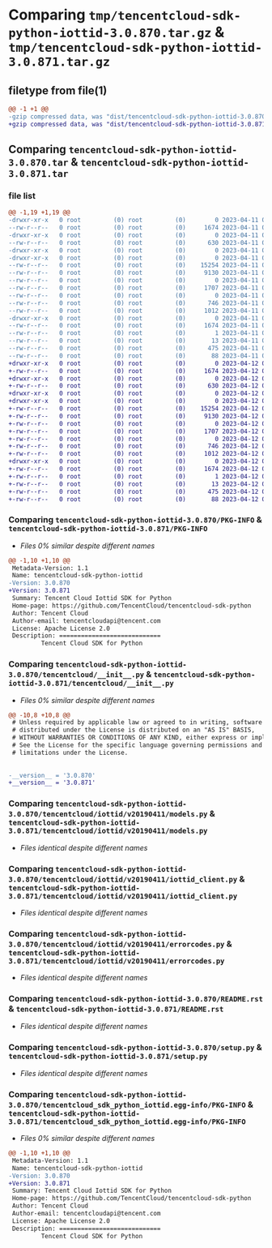 # Comparing `tmp/tencentcloud-sdk-python-iottid-3.0.870.tar.gz` & `tmp/tencentcloud-sdk-python-iottid-3.0.871.tar.gz`

## filetype from file(1)

```diff
@@ -1 +1 @@
-gzip compressed data, was "dist/tencentcloud-sdk-python-iottid-3.0.870.tar", last modified: Tue Apr 11 03:41:20 2023, max compression
+gzip compressed data, was "dist/tencentcloud-sdk-python-iottid-3.0.871.tar", last modified: Wed Apr 12 00:27:15 2023, max compression
```

## Comparing `tencentcloud-sdk-python-iottid-3.0.870.tar` & `tencentcloud-sdk-python-iottid-3.0.871.tar`

### file list

```diff
@@ -1,19 +1,19 @@
-drwxr-xr-x   0 root         (0) root         (0)        0 2023-04-11 03:41:20.000000 tencentcloud-sdk-python-iottid-3.0.870/
--rw-r--r--   0 root         (0) root         (0)     1674 2023-04-11 03:41:20.000000 tencentcloud-sdk-python-iottid-3.0.870/PKG-INFO
-drwxr-xr-x   0 root         (0) root         (0)        0 2023-04-11 03:41:20.000000 tencentcloud-sdk-python-iottid-3.0.870/tencentcloud/
--rw-r--r--   0 root         (0) root         (0)      630 2023-04-11 03:41:19.000000 tencentcloud-sdk-python-iottid-3.0.870/tencentcloud/__init__.py
-drwxr-xr-x   0 root         (0) root         (0)        0 2023-04-11 03:41:20.000000 tencentcloud-sdk-python-iottid-3.0.870/tencentcloud/iottid/
-drwxr-xr-x   0 root         (0) root         (0)        0 2023-04-11 03:41:20.000000 tencentcloud-sdk-python-iottid-3.0.870/tencentcloud/iottid/v20190411/
--rw-r--r--   0 root         (0) root         (0)    15254 2023-04-11 03:41:20.000000 tencentcloud-sdk-python-iottid-3.0.870/tencentcloud/iottid/v20190411/models.py
--rw-r--r--   0 root         (0) root         (0)     9130 2023-04-11 03:41:20.000000 tencentcloud-sdk-python-iottid-3.0.870/tencentcloud/iottid/v20190411/iottid_client.py
--rw-r--r--   0 root         (0) root         (0)        0 2023-04-11 03:41:20.000000 tencentcloud-sdk-python-iottid-3.0.870/tencentcloud/iottid/v20190411/__init__.py
--rw-r--r--   0 root         (0) root         (0)     1707 2023-04-11 03:41:20.000000 tencentcloud-sdk-python-iottid-3.0.870/tencentcloud/iottid/v20190411/errorcodes.py
--rw-r--r--   0 root         (0) root         (0)        0 2023-04-11 03:41:20.000000 tencentcloud-sdk-python-iottid-3.0.870/tencentcloud/iottid/__init__.py
--rw-r--r--   0 root         (0) root         (0)      746 2023-04-11 03:41:19.000000 tencentcloud-sdk-python-iottid-3.0.870/README.rst
--rw-r--r--   0 root         (0) root         (0)     1012 2023-04-11 03:41:19.000000 tencentcloud-sdk-python-iottid-3.0.870/setup.py
-drwxr-xr-x   0 root         (0) root         (0)        0 2023-04-11 03:41:20.000000 tencentcloud-sdk-python-iottid-3.0.870/tencentcloud_sdk_python_iottid.egg-info/
--rw-r--r--   0 root         (0) root         (0)     1674 2023-04-11 03:41:20.000000 tencentcloud-sdk-python-iottid-3.0.870/tencentcloud_sdk_python_iottid.egg-info/PKG-INFO
--rw-r--r--   0 root         (0) root         (0)        1 2023-04-11 03:41:20.000000 tencentcloud-sdk-python-iottid-3.0.870/tencentcloud_sdk_python_iottid.egg-info/dependency_links.txt
--rw-r--r--   0 root         (0) root         (0)       13 2023-04-11 03:41:20.000000 tencentcloud-sdk-python-iottid-3.0.870/tencentcloud_sdk_python_iottid.egg-info/top_level.txt
--rw-r--r--   0 root         (0) root         (0)      475 2023-04-11 03:41:20.000000 tencentcloud-sdk-python-iottid-3.0.870/tencentcloud_sdk_python_iottid.egg-info/SOURCES.txt
--rw-r--r--   0 root         (0) root         (0)       88 2023-04-11 03:41:20.000000 tencentcloud-sdk-python-iottid-3.0.870/setup.cfg
+drwxr-xr-x   0 root         (0) root         (0)        0 2023-04-12 00:27:15.000000 tencentcloud-sdk-python-iottid-3.0.871/
+-rw-r--r--   0 root         (0) root         (0)     1674 2023-04-12 00:27:15.000000 tencentcloud-sdk-python-iottid-3.0.871/PKG-INFO
+drwxr-xr-x   0 root         (0) root         (0)        0 2023-04-12 00:27:15.000000 tencentcloud-sdk-python-iottid-3.0.871/tencentcloud/
+-rw-r--r--   0 root         (0) root         (0)      630 2023-04-12 00:27:15.000000 tencentcloud-sdk-python-iottid-3.0.871/tencentcloud/__init__.py
+drwxr-xr-x   0 root         (0) root         (0)        0 2023-04-12 00:27:15.000000 tencentcloud-sdk-python-iottid-3.0.871/tencentcloud/iottid/
+drwxr-xr-x   0 root         (0) root         (0)        0 2023-04-12 00:27:15.000000 tencentcloud-sdk-python-iottid-3.0.871/tencentcloud/iottid/v20190411/
+-rw-r--r--   0 root         (0) root         (0)    15254 2023-04-12 00:27:15.000000 tencentcloud-sdk-python-iottid-3.0.871/tencentcloud/iottid/v20190411/models.py
+-rw-r--r--   0 root         (0) root         (0)     9130 2023-04-12 00:27:15.000000 tencentcloud-sdk-python-iottid-3.0.871/tencentcloud/iottid/v20190411/iottid_client.py
+-rw-r--r--   0 root         (0) root         (0)        0 2023-04-12 00:27:15.000000 tencentcloud-sdk-python-iottid-3.0.871/tencentcloud/iottid/v20190411/__init__.py
+-rw-r--r--   0 root         (0) root         (0)     1707 2023-04-12 00:27:15.000000 tencentcloud-sdk-python-iottid-3.0.871/tencentcloud/iottid/v20190411/errorcodes.py
+-rw-r--r--   0 root         (0) root         (0)        0 2023-04-12 00:27:15.000000 tencentcloud-sdk-python-iottid-3.0.871/tencentcloud/iottid/__init__.py
+-rw-r--r--   0 root         (0) root         (0)      746 2023-04-12 00:27:15.000000 tencentcloud-sdk-python-iottid-3.0.871/README.rst
+-rw-r--r--   0 root         (0) root         (0)     1012 2023-04-12 00:27:15.000000 tencentcloud-sdk-python-iottid-3.0.871/setup.py
+drwxr-xr-x   0 root         (0) root         (0)        0 2023-04-12 00:27:15.000000 tencentcloud-sdk-python-iottid-3.0.871/tencentcloud_sdk_python_iottid.egg-info/
+-rw-r--r--   0 root         (0) root         (0)     1674 2023-04-12 00:27:15.000000 tencentcloud-sdk-python-iottid-3.0.871/tencentcloud_sdk_python_iottid.egg-info/PKG-INFO
+-rw-r--r--   0 root         (0) root         (0)        1 2023-04-12 00:27:15.000000 tencentcloud-sdk-python-iottid-3.0.871/tencentcloud_sdk_python_iottid.egg-info/dependency_links.txt
+-rw-r--r--   0 root         (0) root         (0)       13 2023-04-12 00:27:15.000000 tencentcloud-sdk-python-iottid-3.0.871/tencentcloud_sdk_python_iottid.egg-info/top_level.txt
+-rw-r--r--   0 root         (0) root         (0)      475 2023-04-12 00:27:15.000000 tencentcloud-sdk-python-iottid-3.0.871/tencentcloud_sdk_python_iottid.egg-info/SOURCES.txt
+-rw-r--r--   0 root         (0) root         (0)       88 2023-04-12 00:27:15.000000 tencentcloud-sdk-python-iottid-3.0.871/setup.cfg
```

### Comparing `tencentcloud-sdk-python-iottid-3.0.870/PKG-INFO` & `tencentcloud-sdk-python-iottid-3.0.871/PKG-INFO`

 * *Files 0% similar despite different names*

```diff
@@ -1,10 +1,10 @@
 Metadata-Version: 1.1
 Name: tencentcloud-sdk-python-iottid
-Version: 3.0.870
+Version: 3.0.871
 Summary: Tencent Cloud Iottid SDK for Python
 Home-page: https://github.com/TencentCloud/tencentcloud-sdk-python
 Author: Tencent Cloud
 Author-email: tencentcloudapi@tencent.com
 License: Apache License 2.0
 Description: ============================
         Tencent Cloud SDK for Python
```

### Comparing `tencentcloud-sdk-python-iottid-3.0.870/tencentcloud/__init__.py` & `tencentcloud-sdk-python-iottid-3.0.871/tencentcloud/__init__.py`

 * *Files 0% similar despite different names*

```diff
@@ -10,8 +10,8 @@
 # Unless required by applicable law or agreed to in writing, software
 # distributed under the License is distributed on an "AS IS" BASIS,
 # WITHOUT WARRANTIES OR CONDITIONS OF ANY KIND, either express or implied.
 # See the License for the specific language governing permissions and
 # limitations under the License.
 
 
-__version__ = '3.0.870'
+__version__ = '3.0.871'
```

### Comparing `tencentcloud-sdk-python-iottid-3.0.870/tencentcloud/iottid/v20190411/models.py` & `tencentcloud-sdk-python-iottid-3.0.871/tencentcloud/iottid/v20190411/models.py`

 * *Files identical despite different names*

### Comparing `tencentcloud-sdk-python-iottid-3.0.870/tencentcloud/iottid/v20190411/iottid_client.py` & `tencentcloud-sdk-python-iottid-3.0.871/tencentcloud/iottid/v20190411/iottid_client.py`

 * *Files identical despite different names*

### Comparing `tencentcloud-sdk-python-iottid-3.0.870/tencentcloud/iottid/v20190411/errorcodes.py` & `tencentcloud-sdk-python-iottid-3.0.871/tencentcloud/iottid/v20190411/errorcodes.py`

 * *Files identical despite different names*

### Comparing `tencentcloud-sdk-python-iottid-3.0.870/README.rst` & `tencentcloud-sdk-python-iottid-3.0.871/README.rst`

 * *Files identical despite different names*

### Comparing `tencentcloud-sdk-python-iottid-3.0.870/setup.py` & `tencentcloud-sdk-python-iottid-3.0.871/setup.py`

 * *Files identical despite different names*

### Comparing `tencentcloud-sdk-python-iottid-3.0.870/tencentcloud_sdk_python_iottid.egg-info/PKG-INFO` & `tencentcloud-sdk-python-iottid-3.0.871/tencentcloud_sdk_python_iottid.egg-info/PKG-INFO`

 * *Files 0% similar despite different names*

```diff
@@ -1,10 +1,10 @@
 Metadata-Version: 1.1
 Name: tencentcloud-sdk-python-iottid
-Version: 3.0.870
+Version: 3.0.871
 Summary: Tencent Cloud Iottid SDK for Python
 Home-page: https://github.com/TencentCloud/tencentcloud-sdk-python
 Author: Tencent Cloud
 Author-email: tencentcloudapi@tencent.com
 License: Apache License 2.0
 Description: ============================
         Tencent Cloud SDK for Python
```

